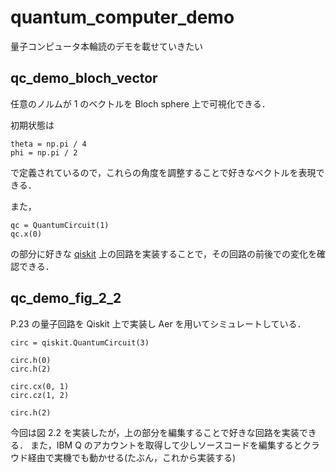 # quantum_computer_demo
量子コンピュータ本輪読のデモを載せていきたい

## qc_demo_bloch_vector
任意のノルムが 1 のベクトルを Bloch sphere 上で可視化できる．

初期状態は
```
theta = np.pi / 4
phi = np.pi / 2
```
で定義されているので，これらの角度を調整することで好きなベクトルを表現できる．

また，
```
qc = QuantumCircuit(1)
qc.x(0)
```
の部分に好きな [qiskit](https://qiita.com/tare_/items/0753a977de9d8d3348a2) 上の回路を実装することで，その回路の前後での変化を確認できる．

## qc_demo_fig_2_2
P.23 の量子回路を Qiskit 上で実装し Aer を用いてシミュレートしている．
```
circ = qiskit.QuantumCircuit(3)

circ.h(0)
circ.h(2)

circ.cx(0, 1)
circ.cz(1, 2)

circ.h(2)
```
今回は図 2.2 を実装したが，上の部分を編集することで好きな回路を実装できる．
また，IBM Q のアカウントを取得して少しソースコードを編集するとクラウド経由で実機でも動かせる(たぶん，これから実装する)
